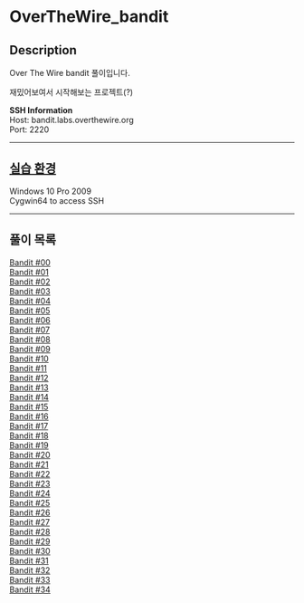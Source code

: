 
# OverTheWire_bandit
## Description

Over The Wire bandit 풀이입니다.

재밌어보여서 시작해보는 프로젝트(?)

**SSH Information**     
Host: bandit.labs.overthewire.org   
Port: 2220

------------------
## [실습 환경](https://cysecguide.blogspot.com/2018/12/cygwinlinux-feeling-on-windows.html?m=1)
Windows 10 Pro 2009  
Cygwin64 to access SSH

-----------------------
## 풀이 목록

[Bandit #00](./Bandit%20풀이/bandit00.md)  
[Bandit #01](./Bandit%20풀이/bandit01.md)  
[Bandit #02](./Bandit%20풀이/bandit02.md)  
[Bandit #03](./Bandit%20풀이/bandit03.md)  
[Bandit #04](./Bandit%20풀이/bandit04.md)  
[Bandit #05](./Bandit%20풀이/bandit05.md)  
[Bandit #06](./Bandit%20풀이/bandit06.md)  
[Bandit #07](./Bandit%20풀이/bandit07.md)  
[Bandit #08](./Bandit%20풀이/bandit08.md)  
[Bandit #09](./Bandit%20풀이/bandit09.md)  
[Bandit #10](./Bandit%20풀이/bandit10.md)  
[Bandit #11](./Bandit%20풀이/bandit11.md)  
[Bandit #12](./Bandit%20풀이/bandit12.md)  
[Bandit #13](./Bandit%20풀이/bandit13.md)  
[Bandit #14](./Bandit%20풀이/bandit14.md)  
[Bandit #15](./Bandit%20풀이/bandit15.md)  
[Bandit #16](./Bandit%20풀이/bandit16.md)  
[Bandit #17](./Bandit%20풀이/bandit17.md)  
[Bandit #18](./Bandit%20풀이/bandit18.md)  
[Bandit #19](./Bandit%20풀이/bandit19.md)  
[Bandit #20](./Bandit%20풀이/bandit20.md)  
[Bandit #21](./Bandit%20풀이/bandit21.md)  
[Bandit #22](./Bandit%20풀이/bandit22.md)  
[Bandit #23](./Bandit%20풀이/bandit23.md)  
[Bandit #24](./Bandit%20풀이/bandit24.md)  
[Bandit #25](./Bandit%20풀이/bandit25.md)  
[Bandit #26](./Bandit%20풀이/bandit26.md)  
[Bandit #27](./Bandit%20풀이/bandit27.md)  
[Bandit #28](./Bandit%20풀이/bandit28.md)  
[Bandit #29](./Bandit%20풀이/bandit29.md)  
[Bandit #30](./Bandit%20풀이/bandit30.md)  
[Bandit #31](./Bandit%20풀이/bandit31.md)  
[Bandit #32](./Bandit%20풀이/bandit32.md)  
[Bandit #33](./Bandit%20풀이/bandit33.md)  
[Bandit #34](./Bandit%20풀이/bandit34.md)
